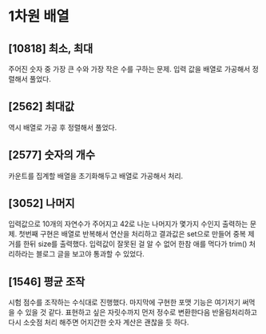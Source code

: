 # 1차원 배열

## [10818] 최소, 최대

주어진 숫자 중 가장 큰 수와 가장 작은 수를 구하는 문제. 입력 값을 배열로 가공해서 정렬해서 풀었다.

## [2562] 최대값

역시 배열로 가공 후 정렬해서 풀었다.

## [2577] 숫자의 개수

카운트를 집계할 배열을 초기화해두고 배열로 가공해서 처리.

## [3052] 나머지

입력값으로 10개의 자연수가 주어지고 42로 나눈 나머지가 몇가지 수인지 출력하는 문제. 첫번째 구현은 배열로 반복해서 연산을 처리하고 결과값은 set으로 만들어 중복 제거를 한뒤 size를 출력했다. 입력값이 잘못된 걸 알 수 없어 한참 애를 먹다가 trim() 처리하라는 블로그 글을 보고야 통과할 수 있었다.

## [1546] 평균 조작

시험 점수를 조작하는 수식대로 진행했다. 마지막에 구현한 포맷 기능은 여기저기 써먹을 수 있을 것 같다. 표현하고 싶은 자릿수까지 먼저 정수로 변환한다음 반올림처리하고 다시 소숫점 처리 해주면 어지간한 숫자 계산은 괜찮을 듯 하다.
